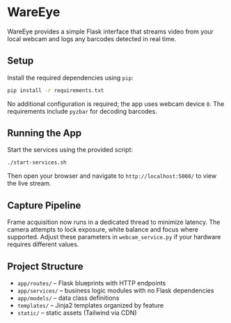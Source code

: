 # WareEye

WareEye provides a simple Flask interface that streams video from your local
webcam and logs any barcodes detected in real time.

## Setup

Install the required dependencies using `pip`:

```bash
pip install -r requirements.txt
```

No additional configuration is required; the app uses webcam device `0`. The
requirements include `pyzbar` for decoding barcodes.

## Running the App

Start the services using the provided script:

```bash
./start-services.sh
```

Then open your browser and navigate to `http://localhost:5000/` to view the live stream.

## Capture Pipeline

Frame acquisition now runs in a dedicated thread to minimize latency. The camera
attempts to lock exposure, white balance and focus where supported. Adjust these
parameters in `webcam_service.py` if your hardware requires different values.

## Project Structure

- `app/routes/` – Flask blueprints with HTTP endpoints
- `app/services/` – business logic modules with no Flask dependencies
- `app/models/` – data class definitions
- `templates/` – Jinja2 templates organized by feature
- `static/` – static assets (Tailwind via CDN)

